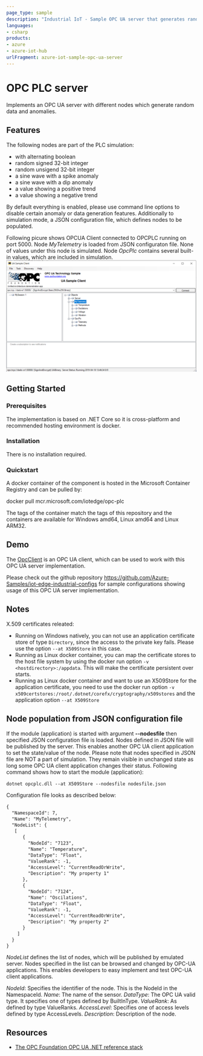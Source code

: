 ```yaml
---
page_type: sample
description: "Industrial IoT - Sample OPC UA server that generates random data and anomalies."
languages:
- csharp
products:
- azure
- azure-iot-hub
urlFragment: azure-iot-sample-opc-ua-server
---
```



# OPC PLC server
Implements an OPC UA server with different nodes which generate random data and anomalies.

## Features
The following nodes are part of the PLC simulation:
- with alternating boolean
- random signed 32-bit integer
- random unsigend 32-bit integer
- a sine wave with a spike anomaly
- a sine wave with a dip anomaly
- a value showing a positive trend
- a value showing a negative trend

By default everything is enabled, please use command line options to disable certain anomaly or data generation features.
Additionally to simulation mode, a JSON configuration file, which defines nodes to be populated. 

Following picure shows OPCUA Client connected to OPCPLC running on port 5000. Node *MyTelemetry* is loaded from JSON configuraton file. None of values under this node is simulated. Node *OpcPlc* contains several built-in values, which are included in simulation. 
![OPCUA Client](opcplc/images/OpcUAClient.png)

## Getting Started

### Prerequisites

The implementation is based on .NET Core so it is cross-platform and recommended hosting environment is docker.

### Installation

There is no installation required.

### Quickstart

A docker container of the component is hosted in the Microsoft Container Registry and can be pulled by:

docker pull mcr.microsoft.com/iotedge/opc-plc

The tags of the container match the tags of this repository and the containers are available for Windows amd64, Linux amd64 and Linux ARM32. 


## Demo

The [OpcClient](https://github.com/Azure-Samples/iot-edge-opc-client) is an OPC UA client, which can be used to work with this OPC UA server implementation.

Please check out the github repository https://github.com/Azure-Samples/iot-edge-industrial-configs for sample configurations showing usage of this OPC UA server implementation.


## Notes

X.509 certificates releated:

* Running on Windows natively, you can not use an application certificate store of type `Directory`, since the access to the private key fails. Please use the option `--at X509Store` in this case.
* Running as Linux docker container, you can map the certificate stores to the host file system by using the docker run option `-v <hostdirectory>:/appdata`. This will make the certificate persistent over starts.
* Running as Linux docker container and want to use an X509Store for the application certificate, you need to use the docker run option `-v x509certstores:/root/.dotnet/corefx/cryptography/x509stores` and the application option `--at X509Store`

## Node population from JSON configuration file
If the module (application) is started with argument **--nodesfile** then specified JSON configuration file is loaded.
Nodes defined in JSON file will be published by the server. This enables another OPC UA client application to set the state/value of the node. Please note that nodes specified in JSON file are NOT a part of simulation. They remain visible in unchanged state as long some OPC UA client application changes their status.
Following command shows how to start the module (application):
~~~
dotnet opcplc.dll --at X509Store --nodesfile nodesfile.json
~~~
Configuration file looks as described below:
~~~
{
  "NamespaceId": 7,
  "Name": "MyTelemetry",
  "NodeList": {
   [
      {
        "NodeId": "7123",
        "Name": "Temperature",
        "DataType": "Float",
        "ValueRank": -1,
        "AccessLevel": "CurrentReadOrWrite",
        "Description": "My property 1"
      },
      {
        "NodeId": "7124",
        "Name": "Oscilations",
        "DataType": "Float",
        "ValueRank": -1,
        "AccessLevel": "CurrentReadOrWrite",
        "Description": "My property 2"     
      }
    ]
  }
}
~~~
*NodeList* defines the list of nodes, which will be published by emulated server. Nodes specified in the list can be browsed and changed by OPC-UA applications. This enables developers to easy implement and test OPC-UA client applications. 

*NodeId*: Specifies the identifier of the node. This is the NodeId in the NamespaceId.
*Name*: The name of the sensor.
*DataType*: The OPC UA valid type. It specifies one of types defined by BuiltInType.
*ValueRank*: As defined by type ValueRanks.
*AccessLevel*: Specifies one of access levels defined by type AccessLevels.
*Description*: Description of the node.

## Resources

- [The OPC Foundation OPC UA .NET reference stack](https://github.com/OPCFoundation/UA-.NETStandard)
